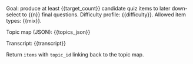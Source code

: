 Goal: produce at least {{target_count}} candidate quiz items to later down-select to {{n}} final questions.
Difficulty profile: {{difficulty}}. Allowed item types: {{mix}}.

Topic map (JSON):
{{topics_json}}

Transcript:
{{transcript}}

Return `items` with `topic_id` linking back to the topic map.
